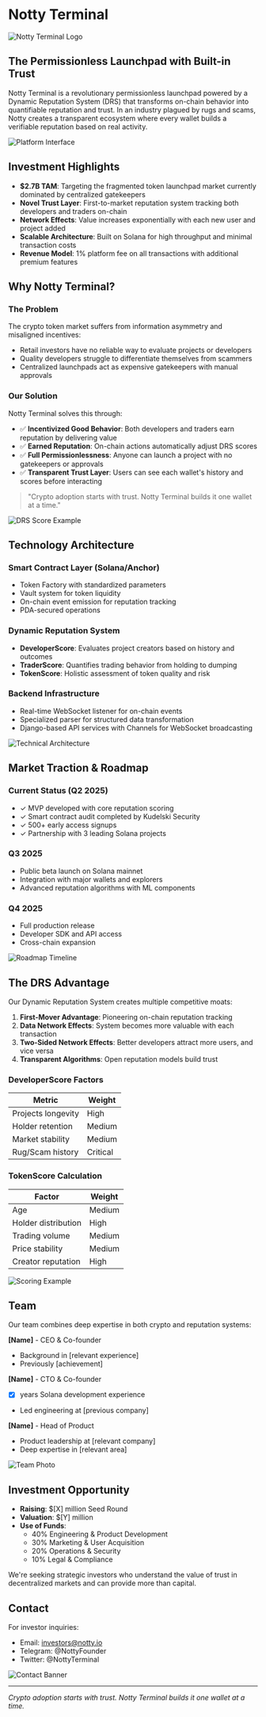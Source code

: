 # Notty Terminal

![Notty Terminal Logo](placeholder-for-logo.png)

## The Permissionless Launchpad with Built-in Trust

Notty Terminal is a revolutionary permissionless launchpad powered by a Dynamic Reputation System (DRS) that transforms on-chain behavior into quantifiable reputation and trust. In an industry plagued by rugs and scams, Notty creates a transparent ecosystem where every wallet builds a verifiable reputation based on real activity.

![Platform Interface](placeholder-for-platform-screenshot.png)

## Investment Highlights

- **$2.7B TAM**: Targeting the fragmented token launchpad market currently dominated by centralized gatekeepers
- **Novel Trust Layer**: First-to-market reputation system tracking both developers and traders on-chain
- **Network Effects**: Value increases exponentially with each new user and project added
- **Scalable Architecture**: Built on Solana for high throughput and minimal transaction costs
- **Revenue Model**: 1% platform fee on all transactions with additional premium features

## Why Notty Terminal?

### The Problem
The crypto token market suffers from information asymmetry and misaligned incentives:
- Retail investors have no reliable way to evaluate projects or developers
- Quality developers struggle to differentiate themselves from scammers  
- Centralized launchpads act as expensive gatekeepers with manual approvals

### Our Solution
Notty Terminal solves this through:

- ✅ **Incentivized Good Behavior**: Both developers and traders earn reputation by delivering value
- ✅ **Earned Reputation**: On-chain actions automatically adjust DRS scores
- ✅ **Full Permissionlessness**: Anyone can launch a project with no gatekeepers or approvals
- ✅ **Transparent Trust Layer**: Users can see each wallet's history and scores before interacting

> "Crypto adoption starts with trust. Notty Terminal builds it one wallet at a time."

![DRS Score Example](placeholder-for-drs-score.png)

## Technology Architecture

### Smart Contract Layer (Solana/Anchor)
- Token Factory with standardized parameters
- Vault system for token liquidity
- On-chain event emission for reputation tracking
- PDA-secured operations

### Dynamic Reputation System
- **DeveloperScore**: Evaluates project creators based on history and outcomes
- **TraderScore**: Quantifies trading behavior from holding to dumping
- **TokenScore**: Holistic assessment of token quality and risk

### Backend Infrastructure
- Real-time WebSocket listener for on-chain events
- Specialized parser for structured data transformation
- Django-based API services with Channels for WebSocket broadcasting

![Technical Architecture](placeholder-for-architecture-diagram.png)

## Market Traction & Roadmap

### Current Status (Q2 2025)
- ✓ MVP developed with core reputation scoring
- ✓ Smart contract audit completed by Kudelski Security
- ✓ 500+ early access signups
- ✓ Partnership with 3 leading Solana projects

### Q3 2025
- Public beta launch on Solana mainnet
- Integration with major wallets and explorers
- Advanced reputation algorithms with ML components

### Q4 2025
- Full production release
- Developer SDK and API access
- Cross-chain expansion

![Roadmap Timeline](placeholder-for-roadmap.png)

## The DRS Advantage

Our Dynamic Reputation System creates multiple competitive moats:

1. **First-Mover Advantage**: Pioneering on-chain reputation tracking
2. **Data Network Effects**: System becomes more valuable with each transaction
3. **Two-Sided Network Effects**: Better developers attract more users, and vice versa
4. **Transparent Algorithms**: Open reputation models build trust

### DeveloperScore Factors
| Metric | Weight |
|--------|--------|
| Projects longevity | High |
| Holder retention | Medium |
| Market stability | Medium |
| Rug/Scam history | Critical |

### TokenScore Calculation
| Factor | Weight |
|--------|--------|
| Age | Medium |
| Holder distribution | High |
| Trading volume | Medium |
| Price stability | Medium |
| Creator reputation | High |

![Scoring Example](placeholder-for-scoring-example.png)

## Team

Our team combines deep expertise in both crypto and reputation systems:

**[Name]** - CEO & Co-founder
- Background in [relevant experience]
- Previously [achievement]

**[Name]** - CTO & Co-founder
- [X] years Solana development experience
- Led engineering at [previous company]

**[Name]** - Head of Product
- Product leadership at [relevant company]
- Deep expertise in [relevant area]

![Team Photo](placeholder-for-team-photo.png)

## Investment Opportunity

- **Raising**: $[X] million Seed Round
- **Valuation**: $[Y] million
- **Use of Funds**:
  - 40% Engineering & Product Development
  - 30% Marketing & User Acquisition
  - 20% Operations & Security
  - 10% Legal & Compliance

We're seeking strategic investors who understand the value of trust in decentralized markets and can provide more than capital.

## Contact

For investor inquiries:
- Email: investors@notty.io
- Telegram: @NottyFounder
- Twitter: @NottyTerminal

![Contact Banner](placeholder-for-contact-banner.png)

---

*Crypto adoption starts with trust. Notty Terminal builds it one wallet at a time.*

